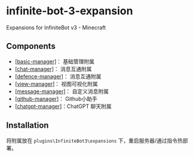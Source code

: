 # infinite-bot-3-expansion
 
Expansions for InfiniteBot v3 - Minecraft

## Components

- [[basic-manager]](/basic-manager)： 基础管理附属
- [[chat-manager]](/chat-manager)： 消息互通附属
- [[defence-manager]](/defence-manager)： 消息互通附属
- [[view-manager]](/view-manager)： 视图可视化附属
- [[message-manager]](/message-manager)： 自定义消息附属
- [[github-manager]](/github-manager)： Github小助手
- [[chatgpt-manager]](/chatgpt-manager)：ChatGPT 聊天附属

## Installation

将附属放在 `plugins\InfiniteBot3\expansions` 下，重启服务器/通过指令热部署。